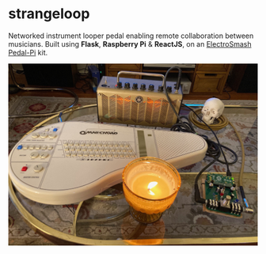 # strangeloop

Networked instrument looper pedal enabling remote collaboration between musicians. Built using **Flask**, **Raspberry Pi** & **ReactJS**, on an [ElectroSmash Pedal-Pi](https://www.electrosmash.com/pedal-pi) kit.

![Pedal-Pi](https://github.com/kid-c-plus/strangeloop/blob/master/pedal-pi.jpg?raw=true)
